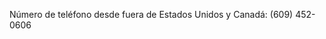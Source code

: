 <Token xmlns:xlink="http://www.w3.org/1999/xlink">Número de teléfono desde fuera de Estados Unidos y Canadá: (609) 452-0606</Token>

<!--HONumber=Jul16_HO3-->


